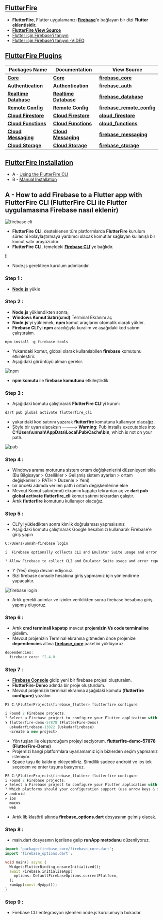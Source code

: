## **[FlutterFire](https://firebase.flutter.dev/)**
* **FlutterFire**, Flutter uygulamanızı **[Firebase](https://firebase.google.com/)**'e bağlayan bir dizi **Flutter eklentisidir.**
* **[FlutterFire View Source](https://github.com/firebase/flutterfire)**
* [Flutter için Firebase'i tanıyın](https://firebase.google.com/codelabs/firebase-get-to-know-flutter#0)
* [Flutter için Firebase'i tanıyın -VİDEO](https://www.youtube.com/watch?v=wUSkeTaBonA&t=3s)

## **[FlutterFire Plugins](https://firebase.flutter.dev/)**
| **Packages Name**  | **Documentation**  | **View Source**  |
| ------------ | ------------ | ------------ |
|  **[Core](https://pub.dev/packages/firebase_core)** | **[Core](https://firebase.flutter.dev/docs/core/usage/)**  | **[firebase_core](https://github.com/firebase/flutterfire/tree/master/packages/firebase_core)**  |
| **[Authentication](https://pub.dev/packages/firebase_auth)**  | **[Authentication](https://firebase.flutter.dev/docs/auth/overview/)**  | **[firebase_auth](https://github.com/firebase/flutterfire/tree/master/packages/firebase_auth)**  |
| **[Realtime Database](https://pub.dev/packages/firebase_database)**  | **[Realtime Database](https://firebase.flutter.dev/docs/database/overview/)**  | **[firebase_database](https://github.com/firebase/flutterfire/tree/master/packages/firebase_database)**  |
| **[Remote Config](https://pub.dev/packages/firebase_remote_config)**  | **[Remote Config](https://firebase.flutter.dev/docs/remote-config/overview/)**  | **[firebase_remote_config](https://github.com/firebase/flutterfire/tree/master/packages/firebase_remote_config)**  |
| **[Cloud Firestore](https://pub.dev/packages/cloud_firestore)**  | **[Cloud Firestore](https://firebase.flutter.dev/docs/firestore/overview/)**  | **[cloud_firestore](https://github.com/firebase/flutterfire/tree/master/packages/cloud_firestore)**  |
| **[Cloud Functions](https://pub.dev/packages/cloud_functions)**  | **[Cloud Functions](https://firebase.flutter.dev/docs/functions/overview/)**  | **[cloud_functions](https://github.com/firebase/flutterfire/tree/master/packages/cloud_functions)**  |
| **[Cloud Messaging](https://pub.dev/packages/firebase_messaging)**  | **[Cloud Messaging](https://firebase.flutter.dev/docs/messaging/overview/)**  | **[firebase_messaging](https://github.com/firebase/flutterfire/tree/master/packages/firebase_messaging)**  |
|  **[Cloud Storage](https://pub.dev/packages/firebase_storage)** | **[Cloud Storage](https://firebase.flutter.dev/docs/storage/overview/)**  | **[firebase_storage](https://github.com/firebase/flutterfire/tree/master/packages/firebase_storage)**  |

## **[FlutterFire Installation](https://firebase.flutter.dev/docs/overview/)**
* A - [Using the FlutterFire CLI](https://firebase.flutter.dev/docs/cli)
* B - [Manual Installation](https://firebase.flutter.dev/docs/manual-installation)

## A - **How to add Firebase to a Flutter app with FlutterFire CLI (FlutterFire CLI ile Flutter uygulamasına Firebase nasıl eklenir)**

![firebase cli](https://user-images.githubusercontent.com/59411109/208980928-c9cdd8c4-07b5-4774-bd4a-89a0e18ef949.png)

* **FlutterFire CLI**, desteklenen tüm platformlarda **FlutterFire** kurulum sürecini kolaylaştırmaya yardımcı olacak komutlar sağlayan kullanışlı bir komut satır arayüzüdür.
* **FlutterFire CLI**, temeldeki **[Firebase CLI](https://firebase.google.com/docs/cli)**'ye bağlıdır.

:bangbang:

* Node.js gerektiren kurulum adımlarıdır.

### Step 1 :
* **[Node.js](https://nodejs.org/en/download/)** yükle

### Step 2 :
* **Node.js** yüklendikten sonra,
* **Windows Komut Satırı(cmd)** Terminal Ekranını aç
* **Node.js**'yi yüklemek, **npm** komut araçlarını otomatik olarak yükler.
* **Firebase CLI**'yi **npm** aracılığıyla kuralım ve aşağıdaki kod satırını çalıştıralım.

```dart
npm install -g firebase-tools
```

* Yukarıdaki komut, global olarak kullanılabilen **firebase** komutunu etkinleştirir.
* Aşağıdaki görüntüyü alman gerekir.

![npm](https://user-images.githubusercontent.com/59411109/208956640-1f7af5a9-1c29-4cfe-8275-da2b5644413f.png)

* **npm komutu** ile **firebase komutunu** etkileştirdik.

### Step 3 :
* Aşağıdaki komutu çalıştırarak **FlutterFire CLI**'yi kurun:

```dart
dart pub global activate flutterfire_cli
```

* yukarıdaki kod satırını yazarak **flutterfire** komutunu kullanıyor olacağız.
* Şöyle bir uyarı alacaksın -----> **Warning:** Pub installs executables into **C:\Users\unnah\AppData\Local\Pub\Cache\bin**, which is not on your path.

![pub](https://user-images.githubusercontent.com/59411109/208961500-344dbebd-b2f7-4f06-875d-1b4fd0c56d3f.png)

### Step 4 :
* Windows arama moturuna sistem ortam değişkenlerini düzenleyeni tıkla (Bu Bilgisayar > Özellikler > Gelişmiş sistem ayarları > ortam değişkenleri > PATH > Duzenle > Yeni)
* bir önceki adımda verilen path i ortam değişkenlerine ekle 
* Mevcut Komut satırı(cmd) ekranını kapatıp tekrardan aç ve  **dart pub global activate flutterfire_cli** komut satırını tekrardan çalıştır. 
* Artık **flutterfire** komutunu kullanıyor olacağız.

### Step 5 :
* CLI'yi yükledikten sonra kimlik doğrulaması yapmalısınız
* Aşağıdaki komutu çalıştırarak Google hesabınızı kullanarak Firebase'e giriş yapın

```dart
C:\Users\unnah>firebase login

i  Firebase optionally collects CLI and Emulator Suite usage and error reporting information to help improve our products. Data is collected in accordance with Google's privacy policy (https://policies.google.com/privacy) and is not used to identify you.

? Allow Firebase to collect CLI and Emulator Suite usage and error reporting information? (Y/n)
```

* Y (Yes) deyip devam ediyoruz.
* Bizi firebase console hesabına giriş yapmamız için yönlendirme yapacaktır.

![firebase login](https://user-images.githubusercontent.com/59411109/208972066-3844c24d-15c1-4ff0-af29-3ddb8164c766.png)

* Artık gerekli adımlar ve izinler verildikten sonra firebase hesabına giriş yapmış oluyoruz.

### Step 6 :
* Artık **cmd terminali kapatıp** mevcut **projemizin Vs code terminaline** gidelim.
* Mevcut projenizin Terminal ekranına gitmeden önce projenize **dependencies** altına **[firebase_core](https://pub.dev/packages/firebase_core)** paketini yüklüyoruz.

```dart
dependencies:
  firebase_core: ^2.4.0
```
### Step 7 :
* **[Firebase Console](https://console.firebase.google.com/u/1/project/uskudarfirebase-13022/overview)** gidip yeni bir firebase projesi oluşturalım.
* **FlutterFire-Demo** adında bir proje oluşturdum.
* Mevcut projemizin terminal ekranına aşağıdaki komutu **(flutterfire configure)** yazalım

```dart
PS C:\FlutterProjects\firebase_flutter> flutterfire configure

i Found 2 Firebase projects.
? Select a Firebase project to configure your Flutter application with ›
❯ flutterfire-demo-57878 (FlutterFire-Demo)
  uskudarfirebase-13022 (UskudarFirebase)
  <create a new project>
```

* Yön tuşları ile oluşturduğum projeyi seçiyorum. **flutterfire-demo-57878 (FlutterFire-Demo)**
* Projemizi hangi platformlara uyarlamamız için bizlerden seçim yapmamız isteniyor.
* Space tuşu ile kaldırıp ekleyebiliriz. Şimdilik sadece android ve ios tek seçecem ve enter tuşuna basıyoruz.

```dart
PS C:\FlutterProjects\firebase_flutter> flutterfire configure
i Found 2 Firebase projects.
✔ Select a Firebase project to configure your Flutter application with · flutterfire-demo-57878 (FlutterFire-Demo)
? Which platforms should your configuration support (use arrow keys & space to select)? ›
✔ android
✔ ios
  macos
  web
```

* Artık lib klasörü altında **firebase_options.dart** dosyasının gelmiş olacak.

### Step 8 :
* main.dart dosyasının içeriisne gelip **runApp metodunu** düzenliyoruz.

```dart
import 'package:firebase_core/firebase_core.dart';
import 'firebase_options.dart';

void main() async {
  WidgetsFlutterBinding.ensureInitialized();
  await Firebase.initializeApp(
    options: DefaultFirebaseOptions.currentPlatform,
  );
  runApp(const MyApp());
}

```
### Step 9 :
* Firebase CLI entegrasyon işlemleri node.js kurulumuyla bukadar.



